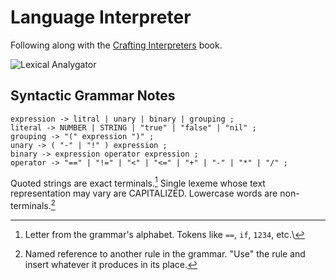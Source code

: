 # Language Interpreter

Following along with the [Crafting Interpreters](https://craftinginterpreters.com/) book.

![Lexical Analygator](https://craftinginterpreters.com/image/scanning/lexigator.png)

## Syntactic Grammar Notes

```
expression -> litral | unary | binary | grouping ;
literal -> NUMBER | STRING | "true" | "false" | "nil" ;
grouping -> "(" expression ")" ;
unary -> ( "-" | "!" ) expression ;
binary -> expression operator expression ;
operator -> "==" | "!=" | "<" | "<=" | "+" | "-" | "*" | "/" ;
```

Quoted strings are exact terminals.[^1] Single lexeme whose text representation may vary are CAPITALIZED. Lowercase words are non-terminals.[^2]

[^1]: Letter from the grammar's alphabet. Tokens like `==`, `if`, `1234`, etc.\
[^2]: Named reference to another rule in the grammar. "Use" the rule and insert whatever it produces in its place.

